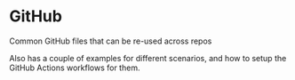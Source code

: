 # GitHub

Common GitHub files that can be re-used across repos

Also has a couple of examples for different scenarios, and how to setup the GitHub Actions workflows for them.
